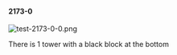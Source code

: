 #### 2173-0
![test-2173-0-0.png](https://github.com/lil-lab/nlvr/raw/master/nlvr/test/images/2/test-2173-0-0.png "test-2173-0-0.png")

There is 1 tower with a black block at the bottom